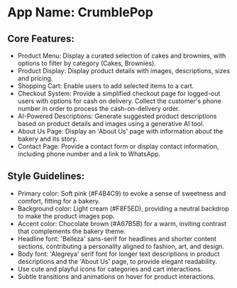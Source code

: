 # **App Name**: CrumblePop

## Core Features:

- Product Menu: Display a curated selection of cakes and brownies, with options to filter by category (Cakes, Brownies).
- Product Display: Display product details with images, descriptions, sizes and pricing.
- Shopping Cart: Enable users to add selected items to a cart.
- Checkout System: Provide a simplified checkout page for logged-out users with options for cash on delivery. Collect the customer's phone number in order to process the cash-on-delivery order.
- AI-Powered Descriptions: Generate suggested product descriptions based on product details and images using a generative AI tool.
- About Us Page: Display an 'About Us' page with information about the bakery and its story.
- Contact Page: Provide a contact form or display contact information, including phone number and a link to WhatsApp.

## Style Guidelines:

- Primary color: Soft pink (#F4B4C9) to evoke a sense of sweetness and comfort, fitting for a bakery.
- Background color: Light cream (#F8F5ED), providing a neutral backdrop to make the product images pop.
- Accent color: Chocolate brown (#A67B5B) for a warm, inviting contrast that complements the bakery theme.
- Headline font: 'Belleza' sans-serif for headlines and shorter content sections, contributing a personality aligned to fashion, art, and design.
- Body font: 'Alegreya' serif font for longer text descriptions in product descriptions and the 'About Us' page, to provide elegant readability.
- Use cute and playful icons for categories and cart interactions.
- Subtle transitions and animations on hover for product interactions.